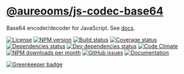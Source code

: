 [@aureooms/js-codec-base64](https://aureooms.github.io/js-codec-base64)
==

Base64 encoder/decoder for JavaScript.
See [docs](https://aureooms.github.io/js-codec-base64/index.html).

[![License](https://img.shields.io/github/license/aureooms/js-codec-base64.svg?style=flat)](https://raw.githubusercontent.com/aureooms/js-codec-base64/master/LICENSE)
[![NPM version](https://img.shields.io/npm/v/@aureooms/js-codec-base64.svg?style=flat)](https://www.npmjs.org/package/@aureooms/js-codec-base64)
[![Build status](https://img.shields.io/travis/aureooms/js-codec-base64.svg?style=flat)](https://travis-ci.org/aureooms/js-codec-base64)
[![Coverage status](https://img.shields.io/coveralls/aureooms/js-codec-base64.svg?style=flat)](https://coveralls.io/r/aureooms/js-codec-base64)
[![Dependencies status](https://img.shields.io/david/aureooms/js-codec-base64.svg?style=flat)](https://david-dm.org/aureooms/js-codec-base64)
[![Dev dependencies status](https://img.shields.io/david/dev/aureooms/js-codec-base64.svg?style=flat)](https://david-dm.org/aureooms/js-codec-base64?type=dev)
[![Code Climate](https://img.shields.io/codeclimate/github/aureooms/js-codec-base64.svg?style=flat)](https://codeclimate.com/github/aureooms/js-codec-base64)
[![NPM downloads per month](https://img.shields.io/npm/dm/@aureooms/js-codec-base64.svg?style=flat)](https://www.npmjs.org/package/@aureooms/js-codec-base64)
[![GitHub issues](https://img.shields.io/github/issues/aureooms/js-codec-base64.svg?style=flat)](https://github.com/aureooms/js-codec-base64/issues)
[![Documentation](https://aureooms.github.io/js-codec-base64/badge.svg)](https://aureooms.github.io/js-codec-base64/source.html)


[![Greenkeeper badge](https://badges.greenkeeper.io/aureooms/js-codec-base64.svg)](https://greenkeeper.io/)